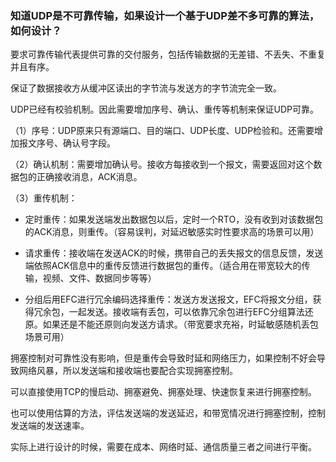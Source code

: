 ### 知道UDP是不可靠传输，如果设计一个基于UDP差不多可靠的算法，如何设计？

要求可靠传输代表提供可靠的交付服务，包括传输数据的无差错、不丢失、不重复并且有序。

保证了数据接收方从缓冲区读出的字节流与发送方的字节流完全一致。

UDP已经有校验机制。因此需要增加序号、确认、重传等机制来保证UDP可靠。



（1）序号：UDP原来只有源端口、目的端口、UDP长度、UDP检验和。还需要增加报文序号、确认号字段。

（2）确认机制：需要增加确认号。接收方每接收到一个报文，需要返回对这个数据包的正确接收消息，ACK消息。

（3）重传机制：

- 定时重传：如果发送端发出数据包以后，定时一个RTO，没有收到对该数据包的ACK消息，则重传。（容易误判，对延迟敏感实时性要求高的场景可以用）

- 请求重传：接收端在发送ACK的时候，携带自己的丢失报文的信息反馈，发送端依照ACK信息中的重传反馈进行数据包的重传。（适合用在带宽较大的传输，视频、文件、数据同步等等）

- 分组后用EFC进行冗余编码选择重传：发送方发送报文，EFC将报文分组，获得冗余包，一起发送。接收端有丢包，可以依靠冗余包进行EFC分组算法还原。如果还是不能还原则向发送方请求。（带宽要求充裕，时延敏感随机丢包场景可用）



拥塞控制对可靠性没有影响，但是重传会导致时延和网络压力，如果控制不好会导致网络风暴，所以发送端和接收端也要配合实现拥塞控制。

可以直接使用TCP的慢启动、拥塞避免、拥塞处理、快速恢复来进行拥塞控制。

也可以使用估算的方法，评估发送端的发送延迟，和带宽情况进行拥塞控制，控制发送端的发送速率。

实际上进行设计的时候，需要在成本、网络时延、通信质量三者之间进行平衡。
